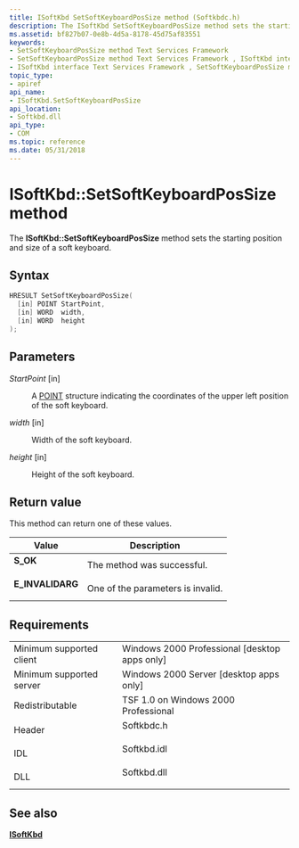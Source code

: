 ```yaml
---
title: ISoftKbd SetSoftKeyboardPosSize method (Softkbdc.h)
description: The ISoftKbd SetSoftKeyboardPosSize method sets the starting position and size of a soft keyboard.
ms.assetid: bf827b07-0e8b-4d5a-8178-45d75af83551
keywords:
- SetSoftKeyboardPosSize method Text Services Framework
- SetSoftKeyboardPosSize method Text Services Framework , ISoftKbd interface
- ISoftKbd interface Text Services Framework , SetSoftKeyboardPosSize method
topic_type:
- apiref
api_name:
- ISoftKbd.SetSoftKeyboardPosSize
api_location:
- Softkbd.dll
api_type:
- COM
ms.topic: reference
ms.date: 05/31/2018
---
```


# ISoftKbd::SetSoftKeyboardPosSize method

The **ISoftKbd::SetSoftKeyboardPosSize** method sets the starting position and size of a soft keyboard.

## Syntax


```C++
HRESULT SetSoftKeyboardPosSize(
  [in] POINT StartPoint,
  [in] WORD  width,
  [in] WORD  height
);
```



## Parameters

<dl> <dt>

*StartPoint* \[in\]
</dt> <dd>

A [POINT](/previous-versions//dd162805(v=vs.85)) structure indicating the coordinates of the upper left position of the soft keyboard.

</dd> <dt>

*width* \[in\]
</dt> <dd>

Width of the soft keyboard.

</dd> <dt>

*height* \[in\]
</dt> <dd>

Height of the soft keyboard.

</dd> </dl>

## Return value

This method can return one of these values.



| Value                                                                                        | Description                                  |
|----------------------------------------------------------------------------------------------|----------------------------------------------|
| <dl> <dt>**S\_OK**</dt> </dl>         | The method was successful.<br/>        |
| <dl> <dt>**E\_INVALIDARG**</dt> </dl> | One of the parameters is invalid.<br/> |



 

## Requirements



|                                     |                                                                                        |
|-------------------------------------|----------------------------------------------------------------------------------------|
| Minimum supported client<br/> | Windows 2000 Professional \[desktop apps only\]<br/>                             |
| Minimum supported server<br/> | Windows 2000 Server \[desktop apps only\]<br/>                                   |
| Redistributable<br/>          | TSF 1.0 on Windows 2000 Professional<br/>                                        |
| Header<br/>                   | <dl> <dt>Softkbdc.h</dt> </dl>  |
| IDL<br/>                      | <dl> <dt>Softkbd.idl</dt> </dl> |
| DLL<br/>                      | <dl> <dt>Softkbd.dll</dt> </dl> |



## See also

<dl> <dt>

[**ISoftKbd**](isoftkbd.md)
</dt> </dl>

 

